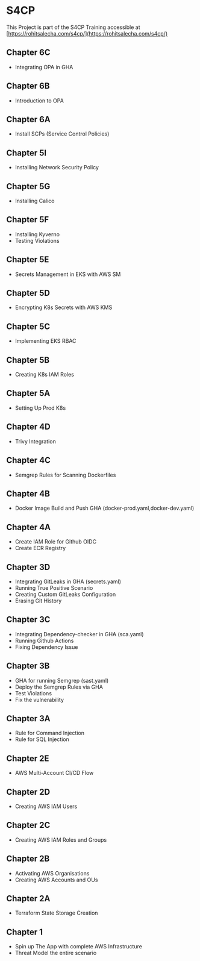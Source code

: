 # S4CP 

This Project is part of the S4CP Training accessible at [https://rohitsalecha.com/s4cp/](https://rohitsalecha.com/s4cp/)

## Chapter 6C

- Integrating OPA in GHA

## Chapter 6B

- Introduction to OPA

## Chapter 6A

- Install SCPs (Service Control Policies)

## Chapter 5I

- Installing Network Security Policy

## Chapter 5G

- Installing Calico

## Chapter 5F

- Installing Kyverno
- Testing Violations

## Chapter 5E

- Secrets Management in EKS with AWS SM

## Chapter 5D

- Encrypting K8s Secrets with AWS KMS

## Chapter 5C

- Implementing EKS RBAC

## Chapter 5B

- Creating K8s IAM Roles

## Chapter 5A

- Setting Up Prod K8s

## Chapter 4D

- Trivy Integration

## Chapter 4C

- Semgrep Rules for Scanning Dockerfiles

## Chapter 4B

- Docker Image Build and Push GHA (docker-prod.yaml,docker-dev.yaml)

## Chapter 4A

- Create IAM Role for Github OIDC
- Create ECR Registry

## Chapter 3D

- Integrating GitLeaks in GHA (secrets.yaml) 
- Running True Positive Scenario
- Creating Custom GitLeaks Configuration
- Erasing Git History

## Chapter 3C

- Integrating Dependency-checker in GHA (sca.yaml)
- Running Github Actions
- Fixing Dependency Issue

## Chapter 3B

- GHA for running Semgrep (sast.yaml)
- Deploy the Semgrep Rules via GHA
- Test Violations
- Fix the vulnerability

## Chapter 3A

- Rule for Command Injection
- Rule for SQL Injection

## Chapter 2E

- AWS Multi-Account CI/CD Flow

## Chapter 2D

- Creating AWS IAM Users

## Chapter 2C

- Creating AWS IAM Roles and Groups

## Chapter 2B

- Activating AWS Organisations
- Creating AWS Accounts and OUs

## Chapter 2A

- Terraform State Storage Creation

## Chapter 1

- Spin up The App with complete AWS Infrastructure
- Threat Model the entire scenario